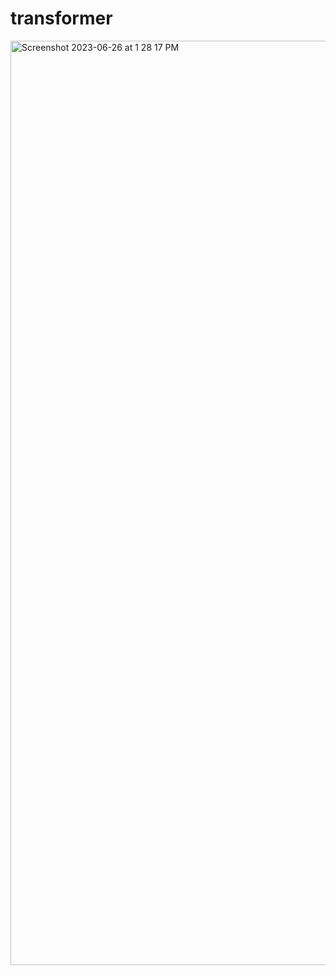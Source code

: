 # transformer
<img width="1479" alt="Screenshot 2023-06-26 at 1 28 17 PM" src="https://github.com/dawnik17/transformer/assets/135340243/0cd2c270-5182-4916-a231-9dc3b6b7ec4e">
